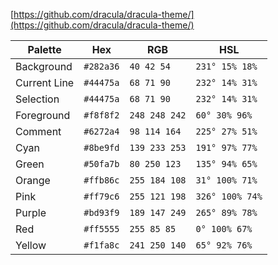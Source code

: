 [https://github.com/dracula/dracula-theme/](https://github.com/dracula/dracula-theme/)

Palette      | Hex       | RGB           | HSL             
---          | ---       | ---           | ---             
Background   | `#282a36` | `40 42 54`    | `231° 15% 18%`  
Current Line | `#44475a` | `68 71 90`    | `232° 14% 31%`  
Selection    | `#44475a` | `68 71 90`    | `232° 14% 31%`  
Foreground   | `#f8f8f2` | `248 248 242` | `60° 30% 96%`   
Comment      | `#6272a4` | `98 114 164`  | `225° 27% 51%`  
Cyan         | `#8be9fd` | `139 233 253` | `191° 97% 77%`  
Green        | `#50fa7b` | `80 250 123`  | `135° 94% 65%`  
Orange       | `#ffb86c` | `255 184 108` | `31° 100% 71%`  
Pink         | `#ff79c6` | `255 121 198` | `326° 100% 74%` 
Purple       | `#bd93f9` | `189 147 249` | `265° 89% 78%`  
Red          | `#ff5555` | `255 85 85`   | `0° 100% 67%`   
Yellow       | `#f1fa8c` | `241 250 140` | `65° 92% 76%`   
